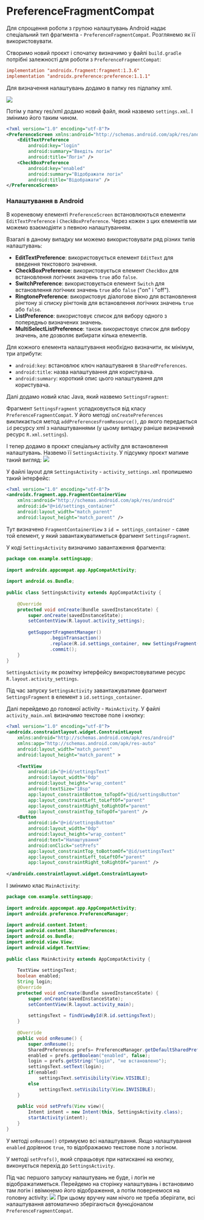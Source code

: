 # PreferenceFragmentCompat

Для спрощення роботи з групою налаштувань Android надає спеціальний тип фрагмента - `PreferenceFragmentCompat`. Розглянемо як її використовувати.

Створимо новий проєкт і спочатку визначимо у файлі `build.gradle` потрібні залежності для роботи з `PreferenceFragmentCompat`:

```ini
implementation "androidx.fragment:fragment:1.3.6"
implementation "androidx.preference:preference:1.1.1"
```

Для визначення налаштувань додамо в папку res підпапку xml.

![](/images/android/5-lesson/10-preference-fragment-compat/1.png)

Потім у папку res/xml додамо новий файл, який назвемо `settings.xml`. І змінимо його таким чином.

```xml
<?xml version="1.0" encoding="utf-8"?>
<PreferenceScreen xmlns:android="http://schemas.android.com/apk/res/android">
    <EditTextPreference
        android:key="login"
        android:summary="Введіть логін"
        android:title="Логін" />
    <CheckBoxPreference
        android:key="enabled"
        android:summary="Відображати логін"
        android:title="Відображати" />
</PreferenceScreen>
```
### Налаштування в Android

В кореневому елементі `PreferenceScreen` встановлюються елементи `EditTextPreference` і `CheckBoxPreference`. Через кожен з цих елементів ми можемо взаємодіяти з певною налаштуванням.

Взагалі в даному випадку ми можемо використовувати ряд різних типів налаштувань:

- **EditTextPreference**: використовується елемент `EditText` для введення текстового значення.
- **CheckBoxPreference**: використовується елемент `CheckBox` для встановлення логічних значень `true` або `false`.
- **SwitchPreference**: використовується елемент `Switch` для встановлення логічних значень `true` або `false` ("on" і "off").
- **RingtonePreference**: використовує діалогове вікно для встановлення рінгтону зі списку рінгтонів для встановлення логічних значень `true` або `false`.
- **ListPreference**: використовує список для вибору одного з попередньо визначених значень.
- **MultiSelectListPreference**: також використовує список для вибору значень, але дозволяє вибирати кілька елементів.

Для кожного елемента налаштування необхідно визначити, як мінімум, три атрибути:

- `android:key`: встановлює ключ налаштування в `SharedPreferences`.
- `android:title`: назва налаштування для користувача.
- `android:summary`: короткий опис цього налаштування для користувача.

Далі додамо новий клас Java, який назвемо `SettingsFragment`:

Фрагмент `SettingsFragment` успадковується від класу `PreferenceFragmentCompat`. У його методі `onCreatePreferences` викликається метод `addPreferencesFromResource()`, до якого передається `id` ресурсу xml з налаштуваннями (у цьому випадку раніше визначений ресурс `R.xml.settings`).

І тепер додамо в проєкт спеціальну activity для встановлення налаштувань. Назвемо її `SettingsActivity`. У підсумку проєкт матиме такий вигляд:
![](/images/android/5-lesson/10-preference-fragment-compat/2.png)

У файлі layout для `SettingsActivity` - `activity_settings.xml` пропишемо такий інтерфейс:
```xml
<?xml version="1.0" encoding="utf-8"?>
<androidx.fragment.app.FragmentContainerView
    xmlns:android="http://schemas.android.com/apk/res/android"
    android:id="@+id/settings_container"
    android:layout_width="match_parent"
    android:layout_height="match_parent" />
```

Тут визначено `FragmentContainerView` з `id = settings_container` - саме той елемент, у який завантажуватиметься фрагмент `SettingsFragment`.

У коді `SettingsActivity` визначимо завантаження фрагмента:
```java
package com.example.settingsapp;
 
import androidx.appcompat.app.AppCompatActivity;
 
import android.os.Bundle;
 
public class SettingsActivity extends AppCompatActivity {
 
    @Override
    protected void onCreate(Bundle savedInstanceState) {
        super.onCreate(savedInstanceState);
        setContentView(R.layout.activity_settings);
 
        getSupportFragmentManager()
                .beginTransaction()
                .replace(R.id.settings_container, new SettingsFragment())
                .commit();
    }
}
```
`SettingsActivity` як розмітку інтерфейсу використовуватиме ресурс `R.layout.activity_settings`.

Під час запуску `SettingsActivity` завантажуватиме фрагмент `SettingsFragment` в елемент з `id.settings_container`.

Далі перейдемо до головної activity - `MainActivity`. У файлі `activity_main.xml` визначимо текстове поле і кнопку:

```xml
<?xml version="1.0" encoding="utf-8"?>
<androidx.constraintlayout.widget.ConstraintLayout
    xmlns:android="http://schemas.android.com/apk/res/android"
    xmlns:app="http://schemas.android.com/apk/res-auto"
    android:layout_width="match_parent"
    android:layout_height="match_parent" >
 
    <TextView
        android:id="@+id/settingsText"
        android:layout_width="0dp"
        android:layout_height="wrap_content"
        android:textSize="18sp"
        app:layout_constraintBottom_toTopOf="@id/settingsButton"
        app:layout_constraintLeft_toLeftOf="parent"
        app:layout_constraintRight_toRightOf="parent"
        app:layout_constraintTop_toTopOf="parent" />
    <Button
        android:id="@+id/settingsButton"
        android:layout_width="0dp"
        android:layout_height="wrap_content"
        android:text="Налаштування"
        android:onClick="setPrefs"
        app:layout_constraintTop_toBottomOf="@id/settingsText"
        app:layout_constraintLeft_toLeftOf="parent"
        app:layout_constraintRight_toRightOf="parent" />
 
</androidx.constraintlayout.widget.ConstraintLayout>
```
І змінимо клас `MainActivity`:
```java
package com.example.settingsapp;
 
import androidx.appcompat.app.AppCompatActivity;
import androidx.preference.PreferenceManager;
 
import android.content.Intent;
import android.content.SharedPreferences;
import android.os.Bundle;
import android.view.View;
import android.widget.TextView;
 
public class MainActivity extends AppCompatActivity {
 
    TextView settingsText;
    boolean enabled;
    String login;
    @Override
    protected void onCreate(Bundle savedInstanceState) {
        super.onCreate(savedInstanceState);
        setContentView(R.layout.activity_main);
 
        settingsText = findViewById(R.id.settingsText);
    }
 
    @Override
    public void onResume() {
        super.onResume();
        SharedPreferences prefs= PreferenceManager.getDefaultSharedPreferences(this);
        enabled = prefs.getBoolean("enabled", false);
        login = prefs.getString("login", "не встановлено");
        settingsText.setText(login);
        if(enabled)
            settingsText.setVisibility(View.VISIBLE);
        else
            settingsText.setVisibility(View.INVISIBLE);
    }
 
    public void setPrefs(View view){
        Intent intent = new Intent(this, SettingsActivity.class);
        startActivity(intent);
    }
}
```
У методі `onResume()` отримуємо всі налаштування. Якщо налаштування `enabled` дорівнює `true`, то відображаємо текстове поле з логіном.

У методі `setPrefs()`, який спрацьовує при натисканні на кнопку, виконується перехід до `SettingsActivity`.

Під час першого запуску налаштувань не буде, і логін не відображатиметься. Перейдемо на сторінку налаштувань і встановимо там логін і ввімкнемо його відображення, а потім повернемося на головну activity:
![](/images/android/5-lesson/10-preference-fragment-compat/3.png)
При цьому вручну нам нічого не треба зберігати, всі налаштування автоматично зберігаються функціоналом `PreferenceFragmentCompat`.